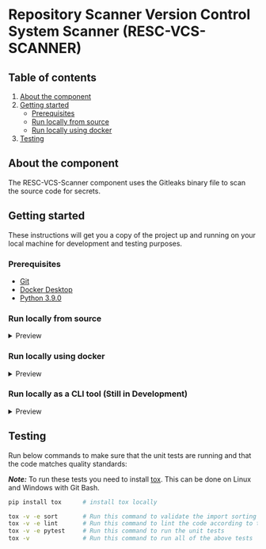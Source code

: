 # Repository Scanner Version Control System Scanner (RESC-VCS-SCANNER)
<!-- TABLE OF CONTENTS -->
## Table of contents
1. [About the component](#about-the-component)
2. [Getting started](#getting-started)
    - [Prerequisites](#prerequisites)
    - [Run locally from source](#run-locally-from-source)
    - [Run locally using docker](#run-locally-using-docker)
3. [Testing](#testing)

<!-- ABOUT THE COMPONENT -->
## About the component
The RESC-VCS-Scanner component uses the Gitleaks binary file to scan the source code for secrets.

<!-- GETTING STARTED -->
## Getting started

These instructions will get you a copy of the project up and running on your local machine for development and testing purposes.

### Prerequisites
- [Git](https://git-scm.com/downloads)
- [Docker Desktop](https://www.docker.com/products/docker-desktop/)
- [Python 3.9.0](https://www.python.org/downloads/release/python-390/)

### Run locally from source
<details>
  <summary>Preview</summary>

  **Prerequisites:**   
  * RabbitMQ and RESC web service must be up and running locally.</br>
  If you have already deployed RESC through helm in Kubernetes, then rabbitmq and resc webservice are already running for you.</br> 
  * Install Gitleaks [v8.8.8](https://github.com/zricethezav/gitleaks/releases/tag/v8.8.8) on your system.
  * Download the rule config toml file to `/tmp/temp_resc_rule.toml` location by running below command from a Git Bash terminal.
  * Send some repositories to 'repositories' topics of RabbitMQ server by referring the README of RESC-VCS-SCRAPER component.

  ```bash
  curl https://raw.githubusercontent.com/zricethezav/gitleaks/master/config/gitleaks.toml > /tmp/temp_resc_rule.toml

  sed -i '1s/^/version = "0.0.1"\n/' /tmp/temp_resc_rule.toml
  ```

  Clone the repository, open the Git Bash terminal from /components/resc-vcs-scanner folder, and run below commands.  

  #### 1. Create virtual environment:
  ```bash
  cd components/resc-vcs-scanner
  pip install virtualenv
  virtualenv venv
  source venv/Scripts/activate
  ```
 #### 2. Install resc_vcs_scanner package:
  ```bash
  pip install -e .
  ```
 #### 3. Set below environment variables:

 ```bash
  export RESC_RABBITMQ_SERVICE_HOST=127.0.0.1   #  The hostname/IP address of the rabbitmq server
  export RESC_RABBITMQ_SERVICE_PORT_AMQP=30902  #  The amqp port of the rabbitmq server
  export RABBITMQ_DEFAULT_VHOST=resc-rabbitmq   #  The virtual host name of the rabbitmq server
  export RABBITMQ_USERNAME=queue_user    #  The username used to connect to the rabbitmq projects and repositories topics
  export RABBITMQ_PASSWORD="" # The password used to connect to the rabbitmq projects and repositories topics can be found for the value of queues_password field in /deployment/kubernetes/example-values.yaml file
  export RABBITMQ_QUEUE=repositories # The name of the queue from which secret scanner will read repositories
  export RESC_API_NO_AUTH_SERVICE_HOST=127.0.0.1 #  The hostname/IP address where RESC web service is running
  export RESC_API_NO_AUTH_SERVICE_PORT=30900  #  The port number where RESC web service is running
  export VCS_INSTANCES_FILE_PATH="" # The absolute path to vcs_instances_config.json file containing the vcs instances definitions
  export GITHUB_PUBLIC_USERNAME="" # Your github username
  export GITHUB_PUBLIC_TOKEN="" #  Your github personal access token
  export GITLEAKS_PATH="" # The absolute path to gitleaks binary executable
 ```
 
 You need to replace with correct values for RABBITMQ_PASSWORD, VCS_INSTANCES_FILE_PATH, GITHUB_PUBLIC_USERNAME, GITHUB_PUBLIC_TOKEN and GITLEAKS_PATH.  

 #### Structure of vcs instances config json
The vcs_instances_config.json file must have the following format: 
_**Note:**_ You can add multiple vcs instances.

<details>
  <summary>Preview</summary>

Example:
```json
{
  "vcs_instance_1": {
    "name": "GITHUB_PUBLIC",
	"scope": ["kubernetes"], 
    "exceptions": [],
    "provider_type": "GITHUB_PUBLIC",
    "hostname": "github.com",
    "port": "443",
    "scheme": "https",
    "username": "GITHUB_PUBLIC_USERNAME",
    "token": "GITHUB_PUBLIC_TOKEN",
    "organization": ""
  }
}
```
* scope: List of GitHub accounts you want to scan.
  For example, lets'say you want to scan all the repositories for the following GitHub accounts.
  https://github.com/kubernetes  
  https://github.com/docker
  
  Then you need to add those accounts to scope like: ["kubernetes", "docker"]. All the repositories from those accounts will be scanned. 
* exceptions (optional): If you want to exclude any account from scan, then add it to exceptions. Default is empty exception.

The **output** messages of `collect_projects` command has the following format:

```json
{
  "project_key": "kubernetes",
  "vcs_instance_name": "GITHUB_PUBLIC",
}
```
</details>

 #### 4. Run the secret scan task:  
  This task reads the repositories from a RabbitMQ channel called 'repositories', runs scan using [Gitleaks](https://github.com/zricethezav/gitleaks) and saves the findings metadata to database. 

  This can be done via the following command:  
  ```bash
  celery  -A  vcs_scanner.secret_scanners.celery_worker worker --loglevel=INFO -E -Q repositories --concurrency=1  --prefetch-multiplier=1
```
</details>

### Run locally using docker
<details>
  <summary>Preview</summary>
Run the RESC VCS Scanner docker image locally by running the following commands:  

- Pull the docker image from registry: 
```bash
docker pull rescabnamro/resc-vcs-scanner:0.0.1
```

- Alternatively, build the docker image locally by running: 
```bash
docker build -t rescabnamro/resc-vcs-scanner:0.0.1 .
```

- Run the vcs-scanner by using below command: 
```bash
docker run -v <path to vcs_instances_config.json in your local system>:/tmp/vcs_instances_config.json -e RESC_RABBITMQ_SERVICE_HOST="host.docker.internal" -e RESC_RABBITMQ_SERVICE_PORT_AMQP=30902 -e RABBITMQ_DEFAULT_VHOST=resc-rabbitmq -e RABBITMQ_USERNAME=queue_user -e RABBITMQ_PASSWORD="<the password of queue_user>" -e RABBITMQ_QUEUE="repositories" -e RESC_API_NO_AUTH_SERVICE_HOST="host.docker.internal" -e RESC_API_NO_AUTH_SERVICE_PORT=30900 -e VCS_INSTANCES_FILE_PATH="/tmp/vcs_instances_config.json" -e GITHUB_PUBLIC_USERNAME="<your github username>" -e GITHUB_PUBLIC_TOKEN="<your github personal access token>" -e GITLEAKS_PATH="/vcs_scanner/gitleaks_config/seco-gitleaks-linux-amd64" --name resc-vcs-scanner rescabnamro/resc-vcs-scanner:0.0.1 celery  -A vcs_scanner.secret_scanners.celery_worker worker --loglevel=INFO -E -Q repositories --concurrency=1  --prefetch-multiplier=1
```

To create vcs_instances_config.json file please refer: [Structure of vcs_instances_config.json](#structure-of-vcs-instances-config-json)
</details>

### Run locally as a CLI tool (Still in Development) 

<details>
  <summary>Preview</summary>

  It is also possible to run the component as a CLI tool to scan VCS repositories.
  #### 1. Create virtual environment:
  ```bash
  cd components/resc-vcs-scanner
  pip install virtualenv
  virtualenv venv
  source venv/Scripts/activate
  ```
 #### 2. Install resc_vcs_scanner package:
  ```bash
  pip install -e .
  ```
 #### 3. Run CLI scanner:
  ```bash
  secret_scanner --help
  ```
  Example:
  ```bash
  secret_scanner  --repo-url=<repository url> --gitleaks-rules-path=<path to gitleaks toml rule> --gitleaks-path=<path to gitleaks binary>
  ```
</details>

## Testing 
Run below commands to make sure that the unit tests are running and that the code matches quality standards:

_**Note:**_ To run these tests you need to install [tox](https://pypi.org/project/tox/). This can be done on Linux and Windows with Git Bash.
```bash
pip install tox      # install tox locally

tox -v -e sort       # Run this command to validate the import sorting
tox -v -e lint       # Run this command to lint the code according to this repository's standard
tox -v -e pytest     # Run this command to run the unit tests
tox -v               # Run this command to run all of the above tests
```

